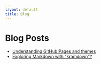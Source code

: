 ```yaml
---
layout: default
title: Blog
---
```

# Blog Posts

- [Understanding GitHub Pages and themes](jekyll_themes.md)
- [Exploring Markdown with "kramdown"?](kramdown.md)

